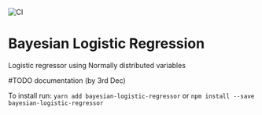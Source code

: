 ![CI](https://github.com/Elsa-Health/bayesian-logistic-regressor/workflows/CI/badge.svg?branch=main)

# Bayesian Logistic Regression

Logistic regressor using Normally distributed variables

#TODO documentation (by 3rd Dec)

To install run:
`yarn add bayesian-logistic-regressor` or `npm install --save bayesian-logistic-regressor`
